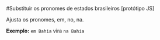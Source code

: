 #Substituir os pronomes de estados brasileiros [protótipo JS]

Ajusta os pronomes, em, no, na.

**Exemplo:** ```em Bahia``` vira ```na Bahia```
